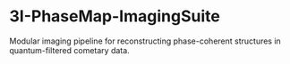 # 3I-PhaseMap-ImagingSuite
Modular imaging pipeline for reconstructing phase-coherent structures in quantum-filtered cometary data.
